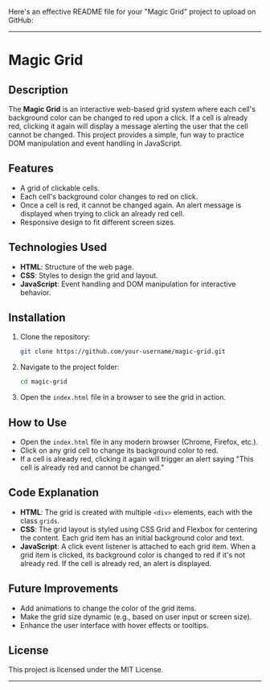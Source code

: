 Here's an effective README file for your "Magic Grid" project to upload on GitHub:

---

# Magic Grid

## Description

The **Magic Grid** is an interactive web-based grid system where each cell's background color can be changed to red upon a click. If a cell is already red, clicking it again will display a message alerting the user that the cell cannot be changed. This project provides a simple, fun way to practice DOM manipulation and event handling in JavaScript.

## Features

- A grid of clickable cells.
- Each cell's background color changes to red on click.
- Once a cell is red, it cannot be changed again. An alert message is displayed when trying to click an already red cell.
- Responsive design to fit different screen sizes.

## Technologies Used

- **HTML**: Structure of the web page.
- **CSS**: Styles to design the grid and layout.
- **JavaScript**: Event handling and DOM manipulation for interactive behavior.

## Installation

1. Clone the repository:
   ```bash
   git clone https://github.com/your-username/magic-grid.git
   ```

2. Navigate to the project folder:
   ```bash
   cd magic-grid
   ```

3. Open the `index.html` file in a browser to see the grid in action.

## How to Use

- Open the `index.html` file in any modern browser (Chrome, Firefox, etc.).
- Click on any grid cell to change its background color to red.
- If a cell is already red, clicking it again will trigger an alert saying "This cell is already red and cannot be changed."

## Code Explanation

- **HTML**: The grid is created with multiple `<div>` elements, each with the class `grids`.
- **CSS**: The grid layout is styled using CSS Grid and Flexbox for centering the content. Each grid item has an initial background color and text.
- **JavaScript**: A click event listener is attached to each grid item. When a grid item is clicked, its background color is changed to red if it's not already red. If the cell is already red, an alert is displayed.

## Future Improvements

- Add animations to change the color of the grid items.
- Make the grid size dynamic (e.g., based on user input or screen size).
- Enhance the user interface with hover effects or tooltips.

## License

This project is licensed under the MIT License.

---
